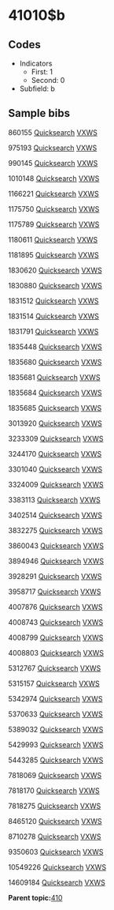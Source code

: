# 41010$b

## Codes

-   Indicators
    -   First: 1
    -   Second: 0
-   Subfield: b

## Sample bibs

860155 [Quicksearch](https://search.library.yale.edu/catalog/860155) [VXWS](http://prodorbis.library.yale.edu:7014/vxws/GetHoldingsService?bibId=860155)

975193 [Quicksearch](https://search.library.yale.edu/catalog/975193) [VXWS](http://prodorbis.library.yale.edu:7014/vxws/GetHoldingsService?bibId=975193)

990145 [Quicksearch](https://search.library.yale.edu/catalog/990145) [VXWS](http://prodorbis.library.yale.edu:7014/vxws/GetHoldingsService?bibId=990145)

1010148 [Quicksearch](https://search.library.yale.edu/catalog/1010148) [VXWS](http://prodorbis.library.yale.edu:7014/vxws/GetHoldingsService?bibId=1010148)

1166221 [Quicksearch](https://search.library.yale.edu/catalog/1166221) [VXWS](http://prodorbis.library.yale.edu:7014/vxws/GetHoldingsService?bibId=1166221)

1175750 [Quicksearch](https://search.library.yale.edu/catalog/1175750) [VXWS](http://prodorbis.library.yale.edu:7014/vxws/GetHoldingsService?bibId=1175750)

1175789 [Quicksearch](https://search.library.yale.edu/catalog/1175789) [VXWS](http://prodorbis.library.yale.edu:7014/vxws/GetHoldingsService?bibId=1175789)

1180611 [Quicksearch](https://search.library.yale.edu/catalog/1180611) [VXWS](http://prodorbis.library.yale.edu:7014/vxws/GetHoldingsService?bibId=1180611)

1181895 [Quicksearch](https://search.library.yale.edu/catalog/1181895) [VXWS](http://prodorbis.library.yale.edu:7014/vxws/GetHoldingsService?bibId=1181895)

1830620 [Quicksearch](https://search.library.yale.edu/catalog/1830620) [VXWS](http://prodorbis.library.yale.edu:7014/vxws/GetHoldingsService?bibId=1830620)

1830880 [Quicksearch](https://search.library.yale.edu/catalog/1830880) [VXWS](http://prodorbis.library.yale.edu:7014/vxws/GetHoldingsService?bibId=1830880)

1831512 [Quicksearch](https://search.library.yale.edu/catalog/1831512) [VXWS](http://prodorbis.library.yale.edu:7014/vxws/GetHoldingsService?bibId=1831512)

1831514 [Quicksearch](https://search.library.yale.edu/catalog/1831514) [VXWS](http://prodorbis.library.yale.edu:7014/vxws/GetHoldingsService?bibId=1831514)

1831791 [Quicksearch](https://search.library.yale.edu/catalog/1831791) [VXWS](http://prodorbis.library.yale.edu:7014/vxws/GetHoldingsService?bibId=1831791)

1835448 [Quicksearch](https://search.library.yale.edu/catalog/1835448) [VXWS](http://prodorbis.library.yale.edu:7014/vxws/GetHoldingsService?bibId=1835448)

1835680 [Quicksearch](https://search.library.yale.edu/catalog/1835680) [VXWS](http://prodorbis.library.yale.edu:7014/vxws/GetHoldingsService?bibId=1835680)

1835681 [Quicksearch](https://search.library.yale.edu/catalog/1835681) [VXWS](http://prodorbis.library.yale.edu:7014/vxws/GetHoldingsService?bibId=1835681)

1835684 [Quicksearch](https://search.library.yale.edu/catalog/1835684) [VXWS](http://prodorbis.library.yale.edu:7014/vxws/GetHoldingsService?bibId=1835684)

1835685 [Quicksearch](https://search.library.yale.edu/catalog/1835685) [VXWS](http://prodorbis.library.yale.edu:7014/vxws/GetHoldingsService?bibId=1835685)

3013920 [Quicksearch](https://search.library.yale.edu/catalog/3013920) [VXWS](http://prodorbis.library.yale.edu:7014/vxws/GetHoldingsService?bibId=3013920)

3233309 [Quicksearch](https://search.library.yale.edu/catalog/3233309) [VXWS](http://prodorbis.library.yale.edu:7014/vxws/GetHoldingsService?bibId=3233309)

3244170 [Quicksearch](https://search.library.yale.edu/catalog/3244170) [VXWS](http://prodorbis.library.yale.edu:7014/vxws/GetHoldingsService?bibId=3244170)

3301040 [Quicksearch](https://search.library.yale.edu/catalog/3301040) [VXWS](http://prodorbis.library.yale.edu:7014/vxws/GetHoldingsService?bibId=3301040)

3324009 [Quicksearch](https://search.library.yale.edu/catalog/3324009) [VXWS](http://prodorbis.library.yale.edu:7014/vxws/GetHoldingsService?bibId=3324009)

3383113 [Quicksearch](https://search.library.yale.edu/catalog/3383113) [VXWS](http://prodorbis.library.yale.edu:7014/vxws/GetHoldingsService?bibId=3383113)

3402514 [Quicksearch](https://search.library.yale.edu/catalog/3402514) [VXWS](http://prodorbis.library.yale.edu:7014/vxws/GetHoldingsService?bibId=3402514)

3832275 [Quicksearch](https://search.library.yale.edu/catalog/3832275) [VXWS](http://prodorbis.library.yale.edu:7014/vxws/GetHoldingsService?bibId=3832275)

3860043 [Quicksearch](https://search.library.yale.edu/catalog/3860043) [VXWS](http://prodorbis.library.yale.edu:7014/vxws/GetHoldingsService?bibId=3860043)

3894946 [Quicksearch](https://search.library.yale.edu/catalog/3894946) [VXWS](http://prodorbis.library.yale.edu:7014/vxws/GetHoldingsService?bibId=3894946)

3928291 [Quicksearch](https://search.library.yale.edu/catalog/3928291) [VXWS](http://prodorbis.library.yale.edu:7014/vxws/GetHoldingsService?bibId=3928291)

3958717 [Quicksearch](https://search.library.yale.edu/catalog/3958717) [VXWS](http://prodorbis.library.yale.edu:7014/vxws/GetHoldingsService?bibId=3958717)

4007876 [Quicksearch](https://search.library.yale.edu/catalog/4007876) [VXWS](http://prodorbis.library.yale.edu:7014/vxws/GetHoldingsService?bibId=4007876)

4008743 [Quicksearch](https://search.library.yale.edu/catalog/4008743) [VXWS](http://prodorbis.library.yale.edu:7014/vxws/GetHoldingsService?bibId=4008743)

4008799 [Quicksearch](https://search.library.yale.edu/catalog/4008799) [VXWS](http://prodorbis.library.yale.edu:7014/vxws/GetHoldingsService?bibId=4008799)

4008803 [Quicksearch](https://search.library.yale.edu/catalog/4008803) [VXWS](http://prodorbis.library.yale.edu:7014/vxws/GetHoldingsService?bibId=4008803)

5312767 [Quicksearch](https://search.library.yale.edu/catalog/5312767) [VXWS](http://prodorbis.library.yale.edu:7014/vxws/GetHoldingsService?bibId=5312767)

5315157 [Quicksearch](https://search.library.yale.edu/catalog/5315157) [VXWS](http://prodorbis.library.yale.edu:7014/vxws/GetHoldingsService?bibId=5315157)

5342974 [Quicksearch](https://search.library.yale.edu/catalog/5342974) [VXWS](http://prodorbis.library.yale.edu:7014/vxws/GetHoldingsService?bibId=5342974)

5370633 [Quicksearch](https://search.library.yale.edu/catalog/5370633) [VXWS](http://prodorbis.library.yale.edu:7014/vxws/GetHoldingsService?bibId=5370633)

5389032 [Quicksearch](https://search.library.yale.edu/catalog/5389032) [VXWS](http://prodorbis.library.yale.edu:7014/vxws/GetHoldingsService?bibId=5389032)

5429993 [Quicksearch](https://search.library.yale.edu/catalog/5429993) [VXWS](http://prodorbis.library.yale.edu:7014/vxws/GetHoldingsService?bibId=5429993)

5443285 [Quicksearch](https://search.library.yale.edu/catalog/5443285) [VXWS](http://prodorbis.library.yale.edu:7014/vxws/GetHoldingsService?bibId=5443285)

7818069 [Quicksearch](https://search.library.yale.edu/catalog/7818069) [VXWS](http://prodorbis.library.yale.edu:7014/vxws/GetHoldingsService?bibId=7818069)

7818170 [Quicksearch](https://search.library.yale.edu/catalog/7818170) [VXWS](http://prodorbis.library.yale.edu:7014/vxws/GetHoldingsService?bibId=7818170)

7818275 [Quicksearch](https://search.library.yale.edu/catalog/7818275) [VXWS](http://prodorbis.library.yale.edu:7014/vxws/GetHoldingsService?bibId=7818275)

8465120 [Quicksearch](https://search.library.yale.edu/catalog/8465120) [VXWS](http://prodorbis.library.yale.edu:7014/vxws/GetHoldingsService?bibId=8465120)

8710278 [Quicksearch](https://search.library.yale.edu/catalog/8710278) [VXWS](http://prodorbis.library.yale.edu:7014/vxws/GetHoldingsService?bibId=8710278)

9350603 [Quicksearch](https://search.library.yale.edu/catalog/9350603) [VXWS](http://prodorbis.library.yale.edu:7014/vxws/GetHoldingsService?bibId=9350603)

10549226 [Quicksearch](https://search.library.yale.edu/catalog/10549226) [VXWS](http://prodorbis.library.yale.edu:7014/vxws/GetHoldingsService?bibId=10549226)

14609184 [Quicksearch](https://search.library.yale.edu/catalog/14609184) [VXWS](http://prodorbis.library.yale.edu:7014/vxws/GetHoldingsService?bibId=14609184)

**Parent topic:**[410](../../tags/410/410.md)

